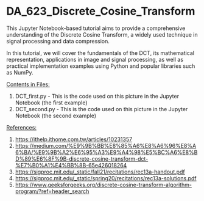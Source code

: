 # DA_623_Discrete_Cosine_Transform
This Jupyter Notebook-based tutorial aims to provide a comprehensive understanding of the Discrete Cosine Transform, a widely used technique in signal processing and data compression.

In this tutorial, we will cover the fundamentals of the DCT, its mathematical representation, applications in image and signal processing, as well as practical implementation examples using Python and popular libraries such as NumPy.

<ins>Contents in Files:</ins>

  1. DCT_first.py - This is the code used on this picture in the Jupyter Notebook (the first example)
  2. DCT_second.py - This is the code used on this picture in the Jupyter Notebook  (the second example)

<ins>References:</ins>

  1. https://ithelp.ithome.com.tw/articles/10231357
  2. https://medium.com/%E9%9B%BB%E8%85%A6%E8%A6%96%E8%A6%BA/%E9%9B%A2%E6%95%A3%E9%A4%98%E5%BC%A6%E8%BD%89%E6%8F%9B-discrete-cosine-transform-dct-%E7%B0%A1%E4%BB%8B-65e426018264
  3. https://sigproc.mit.edu/_static/fall21/recitations/rec13a-handout.pdf
  4. https://sigproc.mit.edu/_static/spring20/recitations/rec13a-solutions.pdf
  5. https://www.geeksforgeeks.org/discrete-cosine-transform-algorithm-program/?ref=header_search
